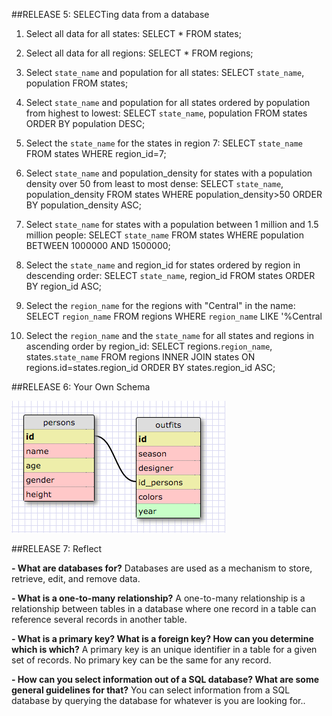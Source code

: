 ##RELEASE 5: SELECTing data from a database

1. Select all data for all states:
  SELECT * FROM states;

2. Select all data for all regions:
  SELECT * FROM regions;

3. Select `state_name` and population for all states:
  SELECT `state_name`, population FROM states;

4. Select `state_name` and population for all states ordered by population from highest to lowest:
    SELECT `state_name`, population FROM states ORDER BY population DESC;

5. Select the `state_name` for the states in region 7:
  SELECT `state_name` FROM states WHERE region_id=7;

6. Select `state_name` and population_density for states with a population density over 50 from least to most dense:
  SELECT `state_name`, population_density FROM states WHERE population_density>50 ORDER BY population_density ASC;

7. Select `state_name` for states with a population between 1 million and 1.5 million people:
  SELECT `state_name` FROM states WHERE population BETWEEN 1000000 AND 1500000;

8. Select the `state_name` and region_id for states ordered by region in descending order:
  SELECT `state_name`, region_id FROM states ORDER BY region_id ASC;

9. Select the `region_name` for the regions with "Central" in the name:
  SELECT `region_name` FROM regions WHERE `region_name` LIKE '%Central

10. Select the `region_name` and the `state_name` for all states and regions in ascending order by region_id:
  SELECT regions.`region_name`, states.`state_name` FROM regions INNER JOIN states ON regions.id=states.region_id ORDER BY states.region_id ASC;

##RELEASE 6: Your Own Schema

![alt text](clueless_schema.png "Clueless Schema")

##RELEASE 7: Reflect

**- What are databases for?**
    Databases are used as a mechanism to store, retrieve, edit, and remove data.

**- What is a one-to-many relationship?**
    A one-to-many relationship is a relationship between tables in a database where one record in a table can reference several records in another table.

**- What is a primary key? What is a foreign key? How can you determine which is which?**
    A primary key is an unique identifier in a table for a given set of records. No primary key can be the same for any record.

**- How can you select information out of a SQL database? What are some general guidelines for that?**
    You can select information from a SQL database by querying the database for whatever is you are looking for..